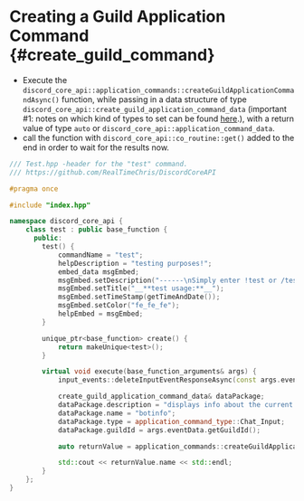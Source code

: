 Creating a Guild Application Command {#create_guild_command}
============
- Execute the `discord_core_api::application_commands::createGuildApplicationCommandAsync()` function, while passing in a data structure of type `discord_core_api::create_guild_application_command_data` (important #1: notes on which kind of types to set can be found [here](https://discord.com/developers/docs/interactions/application-commands#subcommands-and-subcommand-groups).), with a return value of type `auto` or `discord_core_api::application_command_data`.
- call the function with `discord_core_api::co_routine::get()` added to the end in order to wait for the results now.

```cpp
/// Test.hpp -header for the "test" command.
/// https://github.com/RealTimeChris/DiscordCoreAPI

#pragma once

#include "index.hpp"

namespace discord_core_api {
	class test : public base_function {
	  public:
		test() {
			commandName = "test";
			helpDescription = "testing purposes!";
			embed_data msgEmbed;
			msgEmbed.setDescription("------\nSimply enter !test or /test!\n------");
			msgEmbed.setTitle("__**test usage:**__");
			msgEmbed.setTimeStamp(getTimeAndDate());
			msgEmbed.setColor("fe_fe_fe");
			helpEmbed = msgEmbed;
		}

		unique_ptr<base_function> create() {
			return makeUnique<test>();
		}

		virtual void execute(base_function_arguments& args) {
			input_events::deleteInputEventResponseAsync(const args.eventData).get();

			create_guild_application_command_data& dataPackage;
			dataPackage.description = "displays info about the current bot.";
			dataPackage.name = "botinfo";
			dataPackage.type = application_command_type::Chat_Input;
			dataPackage.guildId = args.eventData.getGuildId();

			auto returnValue = application_commands::createGuildApplicationCommandAsync(const& dataPackage).get();

			std::cout << returnValue.name << std::endl;
		}
	};
}
```